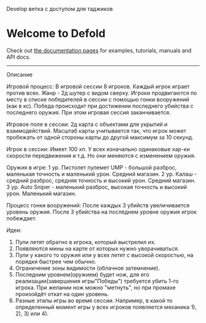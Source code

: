 ﻿Develop ветка с доступом для таджиков

# Welcome to Defold
Check out [the documentation pages](https://defold.com/learn) for examples, tutorials, manuals and API docs.


---

Описание

Игровой процесс:
В игровой сессии 8 игроков. Каждый игрок играет против всех.
Жанр - 2д шутер с видом сверху. Игроки продвигаются по месту в списке победителей в сессии с помощью гонки вооружений (как в кс).
Победа происходит при достижении последнего убийства с последнего оружия. При этом игровая сессия заканчивается.

Игровое поле в сессии:
2д карта с объектами для укрытий и взаимодействий.
Масштаб карты учитывается так, что игрок может пробежать от одной стороны карты до другой максимум за 10 секунд.

Игрок в сессии:
Имеет 100 хп. У всех изначально одинаковые хар-ки скорости передвижения и т.д. Но они меняются с изменением оружия.

Оружия в игре:
1 ур. Пистолет пулемет UMP - большой разброс, маленькая точность и маленький урон. Средний магазин.
2 ур. Калаш - средний разброс, средняя точность и высокий урон. Средний магазин.
3 ур. Auto Sniper - маленький разброс, высокая точность и высокий урон. Маленький магазин.

Процесс гонки вооружений:
После каждых 3 убийств увеличивается уровень оружия.
После 3 убийства на последнем уровне оружия игрок побеждает.

Идеи:
1) Пули летят обратно в игрока, который выстрелил их.
2) Появляются мины на карте от которых нужно уворачиваться.
3) Пули у какого то оружия или у всех летят с высокой скоростью, на порядки быстрее чем обычно.
4) Ограничение зоны видимости (облачное затемнение).
5) Последним уровнем(оружием) будет нож, для его реализации(завершения игры"Победы") требуется убить 1-го игрока. При желании нож можно "метнуть", но при промахе произойдёт откат на один уровень.
6) Разные этапы игры во время сессии. Например, в какой то определенный момент игры у всех игроков появляется механика 1), 2), 3) или 4).
